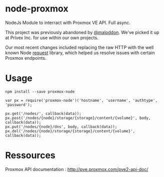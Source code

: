 
node-proxmox
============

NodeJs Module to interract with Proxmox VE API. Full async.

This project was previously abandoned by [@maloddon](https://github.com/maloddon). We've
picked it up at Privex Inc. for use within our own projects.

Our most recent changes included replacing the raw HTTP with the well known Node
[request](https://github.com/request/request) library, which helped us resolve issues
with certain Proxmox endpoints.

Usage
============

```
npm install --save proxmox-node
```

```
var px = require('proxmox-node')('hostname', 'username', 'authtype', 'password');

px.get('/nodes/', callback(data));
px.post('/nodes/{node}/storage/{storage}/content/{volume}', body, callback(data));
px.put('/nodes/{node}/dns', body, callback(data));
px.del('/nodes/{node}/storage/{storage}/content/{volume}', callback(data));
```

Ressources
============

Proxmox API documentation : http://pve.proxmox.com/pve2-api-doc/
